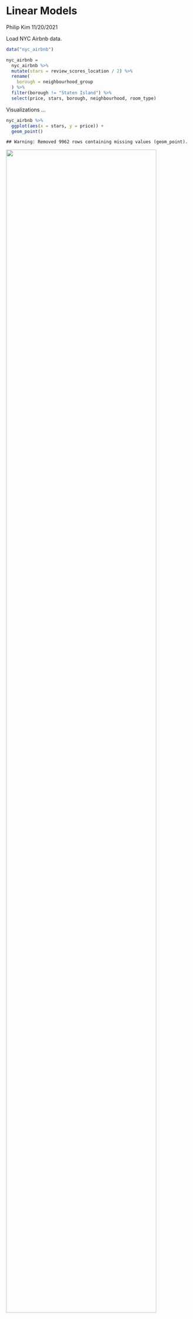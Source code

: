 Linear Models
================
Philip Kim
11/20/2021

Load NYC Airbnb data.

``` r
data("nyc_airbnb")

nyc_airbnb = 
  nyc_airbnb %>% 
  mutate(stars = review_scores_location / 2) %>% 
  rename(
    borough = neighbourhood_group
  ) %>% 
  filter(borough != "Staten Island") %>% 
  select(price, stars, borough, neighbourhood, room_type)
```

Visualizations …

``` r
nyc_airbnb %>% 
  ggplot(aes(x = stars, y = price)) +
  geom_point()
```

    ## Warning: Removed 9962 rows containing missing values (geom_point).

<img src="linear_models_files/figure-gfm/unnamed-chunk-2-1.png" width="90%" />

Let’s fit a linear model

``` r
fit = lm(price ~ stars + borough, data = nyc_airbnb)

fit
```

    ## 
    ## Call:
    ## lm(formula = price ~ stars + borough, data = nyc_airbnb)
    ## 
    ## Coefficients:
    ##      (Intercept)             stars   boroughBrooklyn  boroughManhattan  
    ##           -70.41             31.99             40.50             90.25  
    ##    boroughQueens  
    ##            13.21

``` r
summary(fit)
```

    ## 
    ## Call:
    ## lm(formula = price ~ stars + borough, data = nyc_airbnb)
    ## 
    ## Residuals:
    ##    Min     1Q Median     3Q    Max 
    ## -169.8  -64.0  -29.0   20.2 9870.0 
    ## 
    ## Coefficients:
    ##                  Estimate Std. Error t value Pr(>|t|)    
    ## (Intercept)       -70.414     14.021  -5.022 5.14e-07 ***
    ## stars              31.990      2.527  12.657  < 2e-16 ***
    ## boroughBrooklyn    40.500      8.559   4.732 2.23e-06 ***
    ## boroughManhattan   90.254      8.567  10.534  < 2e-16 ***
    ## boroughQueens      13.206      9.065   1.457    0.145    
    ## ---
    ## Signif. codes:  0 '***' 0.001 '**' 0.01 '*' 0.05 '.' 0.1 ' ' 1
    ## 
    ## Residual standard error: 181.5 on 30525 degrees of freedom
    ##   (9962 observations deleted due to missingness)
    ## Multiple R-squared:  0.03423,    Adjusted R-squared:  0.03411 
    ## F-statistic: 270.5 on 4 and 30525 DF,  p-value: < 2.2e-16

If you want to present output

``` r
fit %>% 
  broom::tidy() %>% 
  mutate(term = str_replace(term, "borough", "Borough:")) %>% 
  select(term, estimate, p.value) %>% 
  knitr::kable(digits = 3)
```

| term              | estimate | p.value |
|:------------------|---------:|--------:|
| (Intercept)       |  -70.414 |   0.000 |
| stars             |   31.990 |   0.000 |
| Borough:Brooklyn  |   40.500 |   0.000 |
| Borough:Manhattan |   90.254 |   0.000 |
| Borough:Queens    |   13.206 |   0.145 |

## Diagnostics

``` r
modelr::add_residuals(nyc_airbnb, fit) %>% 
  ggplot(aes(x = stars, y = resid)) +
  geom_point()
```

    ## Warning: Removed 9962 rows containing missing values (geom_point).

<img src="linear_models_files/figure-gfm/unnamed-chunk-5-1.png" width="90%" />

``` r
modelr::add_residuals(nyc_airbnb, fit) %>% 
  ggplot(aes(x = resid)) +
  geom_density() +
  xlim(-200, 200)
```

    ## Warning: Removed 11208 rows containing non-finite values (stat_density).

<img src="linear_models_files/figure-gfm/unnamed-chunk-5-2.png" width="90%" />

## Interactions? Nesting?

Let’s try a different model

``` r
fit = lm(price ~ stars + room_type, data = nyc_airbnb)

broom::tidy(fit)
```

    ## # A tibble: 4 × 5
    ##   term                  estimate std.error statistic   p.value
    ##   <chr>                    <dbl>     <dbl>     <dbl>     <dbl>
    ## 1 (Intercept)               51.4     11.5       4.46 8.25e-  6
    ## 2 stars                     30.6      2.41     12.7  8.00e- 37
    ## 3 room_typePrivate room   -111.       2.05    -54.1  0        
    ## 4 room_typeShared room    -132.       6.18    -21.3  3.11e-100

Let’s try nesting

``` r
nyc_airbnb %>% 
  relocate(borough) %>% 
  nest(data = price:room_type) %>% 
  mutate(
    lm_fits = map(.x = data, ~lm(price ~ stars + room_type, data = .x)),
    lm_results = map(lm_fits, broom::tidy)
  ) %>% 
  select(borough, lm_results) %>% 
  unnest(lm_results) %>% 
  filter(term == "stars")
```

    ## # A tibble: 4 × 6
    ##   borough   term  estimate std.error statistic  p.value
    ##   <chr>     <chr>    <dbl>     <dbl>     <dbl>    <dbl>
    ## 1 Bronx     stars     4.45      3.35      1.33 1.85e- 1
    ## 2 Queens    stars     9.65      5.45      1.77 7.65e- 2
    ## 3 Brooklyn  stars    21.0       2.98      7.05 1.90e-12
    ## 4 Manhattan stars    27.1       4.59      5.91 3.45e- 9

Look at neighborhoods in Manhattan

``` r
manhattan_lm_results_df = 
nyc_airbnb %>% 
  filter(borough == "Manhattan") %>% 
  select(-borough) %>% 
  relocate(neighbourhood) %>% 
  nest(data = price:room_type) %>% 
  mutate(
    lm_fits = map(.x = data, ~lm(price ~ stars + room_type, data = .x)),
    lm_results = map(lm_fits, broom::tidy)
  ) %>% 
  select(neighbourhood, lm_results) %>% 
  unnest(lm_results)

manhattan_lm_results_df %>% 
  filter(term == "stars") %>% 
  ggplot(aes(x = estimate)) +
  geom_density()
```

<img src="linear_models_files/figure-gfm/unnamed-chunk-8-1.png" width="90%" />

``` r
manhattan_lm_results_df %>% 
  filter(str_detect(term, "room_type")) %>% 
  ggplot(aes(x = neighbourhood, y = estimate)) +
  geom_point() +
  facet_grid(~term)
```

<img src="linear_models_files/figure-gfm/unnamed-chunk-8-2.png" width="90%" />

## Logistic regression

``` r
nyc_airbnb = 
  nyc_airbnb %>% 
  mutate(
    expensive_apt = as.numeric(price > 500)
  )
```

Let’s fit a logistic regression for the binary outcome

``` r
logistic_fit = 
  glm(
    expensive_apt ~ stars + borough, 
    data = nyc_airbnb,
    family = binomial())

logistic_fit %>% 
  broom::tidy() %>% 
  mutate(
    term = str_replace(term, "borough","Borough: "),
    estimate = exp(estimate)
  ) %>% 
  select(term, OR = estimate, p.value)
```

    ## # A tibble: 5 × 3
    ##   term                     OR    p.value
    ##   <chr>                 <dbl>      <dbl>
    ## 1 (Intercept)        7.52e-10 0.908     
    ## 2 stars              2.15e+ 0 0.00000292
    ## 3 Borough: Brooklyn  2.49e+ 5 0.945     
    ## 4 Borough: Manhattan 8.11e+ 5 0.940     
    ## 5 Borough: Queens    1.15e+ 5 0.949

``` r
nyc_airbnb %>% 
  modelr::add_predictions(logistic_fit) %>% 
  mutate(pred = boot::inv.logit(pred))
```

    ## # A tibble: 40,492 × 7
    ##    price stars borough neighbourhood room_type       expensive_apt          pred
    ##    <dbl> <dbl> <chr>   <chr>         <chr>                   <dbl>         <dbl>
    ##  1    99   5   Bronx   City Island   Private room                0  0.0000000343
    ##  2   200  NA   Bronx   City Island   Private room                0 NA           
    ##  3   300  NA   Bronx   City Island   Entire home/apt             0 NA           
    ##  4   125   5   Bronx   City Island   Entire home/apt             0  0.0000000343
    ##  5    69   5   Bronx   City Island   Private room                0  0.0000000343
    ##  6   125   5   Bronx   City Island   Entire home/apt             0  0.0000000343
    ##  7    85   5   Bronx   City Island   Entire home/apt             0  0.0000000343
    ##  8    39   4.5 Bronx   Allerton      Private room                0  0.0000000234
    ##  9    95   5   Bronx   Allerton      Entire home/apt             0  0.0000000343
    ## 10   125   4.5 Bronx   Allerton      Entire home/apt             0  0.0000000234
    ## # … with 40,482 more rows
